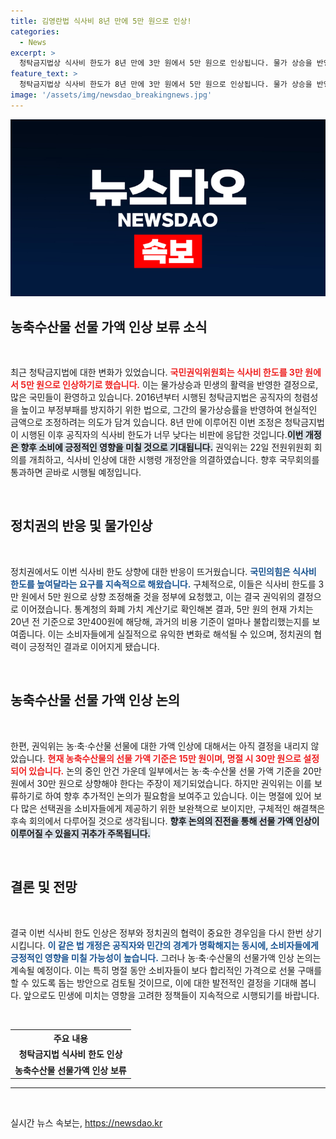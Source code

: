 ```yaml
---
title: 김영란법 식사비 8년 만에 5만 원으로 인상!
categories:
  - News
excerpt: >
  청탁금지법상 식사비 한도가 8년 만에 3만 원에서 5만 원으로 인상됩니다. 물가 상승을 반영한 이번 결정은 민생 활성화에 기여할 전망입니다. 그러나 농·축·수산물 선물 가액 인상안은 보류돼, 앞으로의 논의가 주목됩니다!
feature_text: >
  청탁금지법상 식사비 한도가 8년 만에 3만 원에서 5만 원으로 인상됩니다. 물가 상승을 반영한 이번 결정은 민생 활성화에 기여할 전망입니다. 그러나 농·축·수산물 선물 가액 인상안은 보류돼, 앞으로의 논의가 주목됩니다!
image: '/assets/img/newsdao_breakingnews.jpg'
---
```


<p><img src="/assets/img/newsdao_breakingnews.jpg" alt="firstkoreanews 속보" /></p>

<h2 data-ke-size="size26">농축수산물 선물 가액 인상 보류 소식</h2>

<p data-ke-size="size16">&nbsp;</p>

<p data-ke-size="size16">최근 청탁금지법에 대한 변화가 있었습니다. <b><span style="color: #ee2323;">국민권익위원회는 식사비 한도를 3만 원에서 5만 원으로 인상하기로 했습니다.</span></b> 이는 물가상승과 민생의 활력을 반영한 결정으로, 많은 국민들이 환영하고 있습니다. 2016년부터 시행된 청탁금지법은 공직자의 청렴성을 높이고 부정부패를 방지하기 위한 법으로, 그간의 물가상승률을 반영하여 현실적인 금액으로 조정하려는 의도가 담겨 있습니다. 8년 만에 이루어진 이번 조정은 청탁금지법이 시행된 이후 공직자의 식사비 한도가 너무 낮다는 비판에 응답한 것입니다.<b><span style="background-color: #21538527;">이번 개정은 향후 소비에 긍정적인 영향을 미칠 것으로 기대됩니다.</span></b> 권익위는 22일 전원위원회 회의를 개최하고, 식사비 인상에 대한 시행령 개정안을 의결하였습니다. 향후 국무회의를 통과하면 곧바로 시행될 예정입니다.</p>

<p data-ke-size="size16">&nbsp;</p>

<h2 data-ke-size="size26">정치권의 반응 및 물가인상</h2>

<p data-ke-size="size16">&nbsp;</p>

<p data-ke-size="size16">정치권에서도 이번 식사비 한도 상향에 대한 반응이 뜨거웠습니다. <b><span style="color: #1a5490;">국민의힘은 식사비 한도를 높여달라는 요구를 지속적으로 해왔습니다.</span></b> 구체적으로, 이들은 식사비 한도를 3만 원에서 5만 원으로 상향 조정해줄 것을 정부에 요청했고, 이는 결국 권익위의 결정으로 이어졌습니다. 통계청의 화폐 가치 계산기로 확인해본 결과, 5만 원의 현재 가치는 20년 전 기준으로 3만400원에 해당해, 과거의 비용 기준이 얼마나 불합리했는지를 보여줍니다. 이는 소비자들에게 실질적으로 유익한 변화로 해석될 수 있으며, 정치권의 협력이 긍정적인 결과로 이어지게 됐습니다.</p>

<p data-ke-size="size16">&nbsp;</p>

<h2 data-ke-size="size26">농축수산물 선물 가액 인상 논의</h2>

<p data-ke-size="size16">&nbsp;</p>

<p data-ke-size="size16">한편, 권익위는 농·축·수산물 선물에 대한 가액 인상에 대해서는 아직 결정을 내리지 않았습니다. <b><span style="color: #ee2323;">현재 농축수산물의 선물 가액 기준은 15만 원이며, 명절 시 30만 원으로 설정되어 있습니다.</span></b> 논의 중인 안건 가운데 일부에서는 농·축·수산물 선물 가액 기준을 20만 원에서 30만 원으로 상향해야 한다는 주장이 제기되었습니다. 하지만 권익위는 이를 보류하기로 하여 향후 추가적인 논의가 필요함을 보여주고 있습니다. 이는 명절에 있어 보다 많은 선택권을 소비자들에게 제공하기 위한 보완책으로 보이지만, 구체적인 해결책은 후속 회의에서 다루어질 것으로 생각됩니다. <b><span style="background-color: #21538527;">향후 논의의 진전을 통해 선물 가액 인상이 이루어질 수 있을지 귀추가 주목됩니다.</span></b></p>

<p data-ke-size="size16">&nbsp;</p>

<h2 data-ke-size="size26">결론 및 전망</h2>

<p data-ke-size="size16">&nbsp;</p>

<p data-ke-size="size16">결국 이번 식사비 한도 인상은 정부와 정치권의 협력이 중요한 경우임을 다시 한번 상기시킵니다. <b><span style="color: #1a5490;">이 같은 법 개정은 공직자와 민간의 경계가 명확해지는 동시에, 소비자들에게 긍정적인 영향을 미칠 가능성이 높습니다.</span></b> 그러나 농·축·수산물의 선물가액 인상 논의는 계속될 예정이다. 이는 특히 명절 동안 소비자들이 보다 합리적인 가격으로 선물 구매를 할 수 있도록 돕는 방안으로 검토될 것이므로, 이에 대한 발전적인 결정을 기대해 봅니다. 앞으로도 민생에 미치는 영향을 고려한 정책들이 지속적으로 시행되기를 바랍니다.</p>

<p data-ke-size="size16">&nbsp;</p>

<table>
  <tr>
    <th style="text-align: center; height: 17px;"><b>주요 내용</b></th>
  </tr>
  <tr>
    <td style="text-align: center; height: 17px;"><b>청탁금지법 식사비 한도 인상</b></td>
  </tr>
  <tr>
    <td style="text-align: center; height: 17px;"><b>농축수산물 선물가액 인상 보류</b></td>
  </tr>
</table>

<hr> 

<p data-ke-size="size16">&nbsp;</p>
실시간 뉴스 속보는, <a href="https://newsdao.kr" rel="dofollow">https://newsdao.kr</a>


